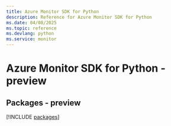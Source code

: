 ```yaml
---
title: Azure Monitor SDK for Python
description: Reference for Azure Monitor SDK for Python
ms.date: 04/08/2025
ms.topic: reference
ms.devlang: python
ms.service: monitor
---
```

# Azure Monitor SDK for Python - preview
## Packages - preview
[!INCLUDE [packages](monitor-index.md)]